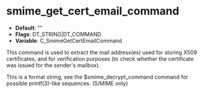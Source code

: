 # smime_get_cert_email_command

- **Default**: ""
- **Flags**: DT_STRING|DT_COMMAND
- **Variable**: C_SmimeGetCertEmailCommand

This command is used to extract the mail address(es) used for storing
X509 certificates, and for verification purposes (to check whether the
certificate was issued for the sender's mailbox).

This is a format string, see the $smime_decrypt_command command for
possible printf(3)-like sequences.
(S/MIME only)
